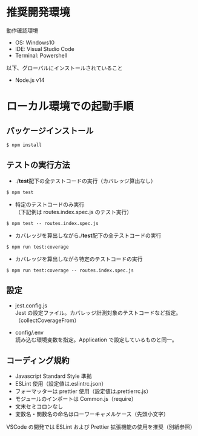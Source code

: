 # 推奨開発環境

動作確認環境

- OS: Windows10
- IDE: Visual Studio Code
- Terminal: Powershell

以下、グローバルにインストールされていること

- Node.js v14

# ローカル環境での起動手順

## パッケージインストール

```
$ npm install
```

## テストの実行方法

- ./**test**配下の全テストコードの実行（カバレッジ算出なし）

```
$ npm test
```

- 特定のテストコードのみ実行\
  （下記例は routes.index.spec.js のテスト実行）

```
$ npm test -- routes.index.spec.js
```

- カバレッジを算出しながら./**test**配下の全テストコードの実行

```
$ npm run test:coverage
```

- カバレッジを算出しながら特定のテストコードの実行

```
$ npm run test:coverage -- routes.index.spec.js
```

## 設定

- jest.config.js\
  Jest の設定ファイル。カバレッジ計測対象のテストコードなど指定。（collectCoverageFrom）

- config/.env\
  読み込む環境変数を指定。Application で設定しているものと同一。

## コーディング規約

- Javascript Standard Style 準拠
- ESLint 使用（設定値は.eslintrc.json）
- フォーマッターは prettier 使用（設定値は.prettierrc.js）
- モジュールのインポートは Common.js（require）
- 文末セミコロンなし
- 変数名・関数名の命名はローワーキャメルケース（先頭小文字）

VSCode の開発では ESLint および Prettier 拡張機能の使用を推奨（別紙参照）
